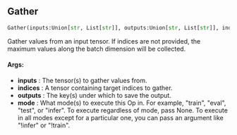 ## Gather
```python
Gather(inputs:Union[str, List[str]], outputs:Union[str, List[str]], indices:Union[NoneType, str, List[str]]=None, mode:Union[NoneType, str, Iterable[str]]='eval')
```
Gather values from an input tensor.    If indices are not provided, the maximum values along the batch dimension will be collected.

#### Args:

* **inputs** :  The tensor(s) to gather values from.
* **indices** :  A tensor containing target indices to gather.
* **outputs** :  The key(s) under which to save the output.
* **mode** :  What mode(s) to execute this Op in. For example, "train", "eval", "test", or "infer". To execute            regardless of mode, pass None. To execute in all modes except for a particular one, you can pass an argument            like "!infer" or "!train".    